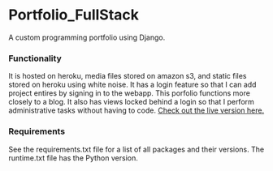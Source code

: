# Portfolio_FullStack
A custom programming portfolio using Django.

### Functionality
It is hosted on heroku, media files stored on amazon s3, and static files stored on heroku using white noise. It has a login feature so that I can add project entires by signing in to the webapp. This porfolio functions more closely to a blog. It also has views locked behind a login so that I perform administrative tasks without having to code. [Check out the live version here.](https://achan-portfolio.herokuapp.com/)

### Requirements
See the requirements.txt file for a list of all packages and their versions. The runtime.txt file has the Python version.
